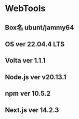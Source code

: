 # WebTools

## Box名 ubunt/jammy64
## OS ver 22.04.4 LTS
## Volta ver 1.1.1
## Node.js ver v20.13.1
## npm ver 10.5.2
## Next.js ver 14.2.3
